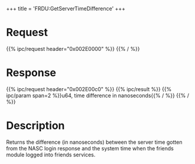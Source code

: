 +++
title = 'FRDU:GetServerTimeDifference'
+++

# Request

{{% ipc/request header="0x002E0000" %}}
{{% / %}}

# Response

{{% ipc/request header="0x002E00c0" %}}
{{% ipc/result %}}
{{% ipc/param span=2 %}}u64, time difference in nanoseconds{{% / %}}
{{% / %}}

# Description

Returns the difference (in nanoseconds) between the server time gotten from the NASC login response and the system time when the friends module logged into friends services.
